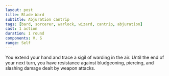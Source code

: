 ```yaml
---
layout: post
title: Blade Ward
subtitle: Abjuration cantrip
tags: [bard, sorcerer, warlock, wizard, cantrip, abjuration]
cast: 1 action
duration: 1 round
components: V, S
range: Self
---
```

You extend your hand and trace a sigil of warding in the air. Until the end of your next turn, you have resistance against bludgeoning, piercing, and slashing damage dealt by weapon attacks.